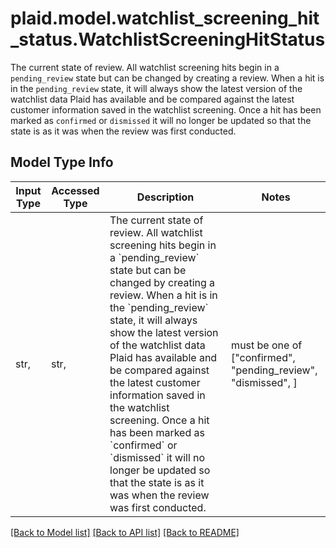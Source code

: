 # plaid.model.watchlist_screening_hit_status.WatchlistScreeningHitStatus

The current state of review. All watchlist screening hits begin in a `pending_review` state but can be changed by creating a review. When a hit is in the `pending_review` state, it will always show the latest version of the watchlist data Plaid has available and be compared against the latest customer information saved in the watchlist screening. Once a hit has been marked as `confirmed` or `dismissed` it will no longer be updated so that the state is as it was when the review was first conducted.

## Model Type Info
Input Type | Accessed Type | Description | Notes
------------ | ------------- | ------------- | -------------
str,  | str,  | The current state of review. All watchlist screening hits begin in a &#x60;pending_review&#x60; state but can be changed by creating a review. When a hit is in the &#x60;pending_review&#x60; state, it will always show the latest version of the watchlist data Plaid has available and be compared against the latest customer information saved in the watchlist screening. Once a hit has been marked as &#x60;confirmed&#x60; or &#x60;dismissed&#x60; it will no longer be updated so that the state is as it was when the review was first conducted. | must be one of ["confirmed", "pending_review", "dismissed", ] 

[[Back to Model list]](../../README.md#documentation-for-models) [[Back to API list]](../../README.md#documentation-for-api-endpoints) [[Back to README]](../../README.md)

